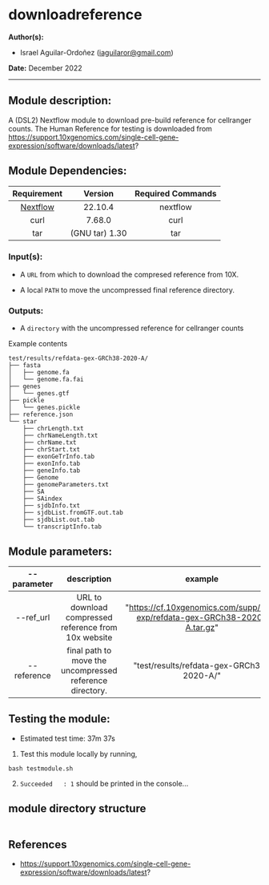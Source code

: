 # downloadreference
**Author(s):**

* Israel Aguilar-Ordoñez (iaguilaror@gmail.com)

**Date:** December 2022  

---

## Module description:  

A (DSL2) Nextflow module to download pre-build reference for cellranger counts. The Human Reference for testing is downloaded from https://support.10xgenomics.com/single-cell-gene-expression/software/downloads/latest?  

## Module Dependencies:
| Requirement | Version  | Required Commands |
|:---------:|:--------:|:-------------------:|
| [Nextflow](https://www.nextflow.io/docs/latest/getstarted.html) | 22.10.4 | nextflow |
| curl | 7.68.0 | curl |
| tar | (GNU tar) 1.30 | tar |


### Input(s):

* A `URL` from which to download the compresed reference from 10X.  

* A local `PATH` to move the uncompressed final reference directory.  

### Outputs:

* A `directory` with the uncompressed reference for cellranger counts  

Example contents  
```
test/results/refdata-gex-GRCh38-2020-A/
├── fasta
│   ├── genome.fa
│   └── genome.fa.fai
├── genes
│   └── genes.gtf
├── pickle
│   └── genes.pickle
├── reference.json
└── star
    ├── chrLength.txt
    ├── chrNameLength.txt
    ├── chrName.txt
    ├── chrStart.txt
    ├── exonGeTrInfo.tab
    ├── exonInfo.tab
    ├── geneInfo.tab
    ├── Genome
    ├── genomeParameters.txt
    ├── SA
    ├── SAindex
    ├── sjdbInfo.txt
    ├── sjdbList.fromGTF.out.tab
    ├── sjdbList.out.tab
    └── transcriptInfo.tab
```

## Module parameters:

| --parameter | description  | example |
|:---------:|:--------:|:-------------------:|
| --ref_url | URL to download compressed reference from 10x website | "https://cf.10xgenomics.com/supp/cell-exp/refdata-gex-GRCh38-2020-A.tar.gz" |
| --reference | final path to move the uncompressed reference directory. | "test/results/refdata-gex-GRCh38-2020-A/" |

## Testing the module:

* Estimated test time:  37m 37s  

1. Test this module locally by running,
```
bash testmodule.sh
```

2. `Succeeded   : 1` should be printed in the console...

## module directory structure

````

````
## References
* https://support.10xgenomics.com/single-cell-gene-expression/software/downloads/latest?